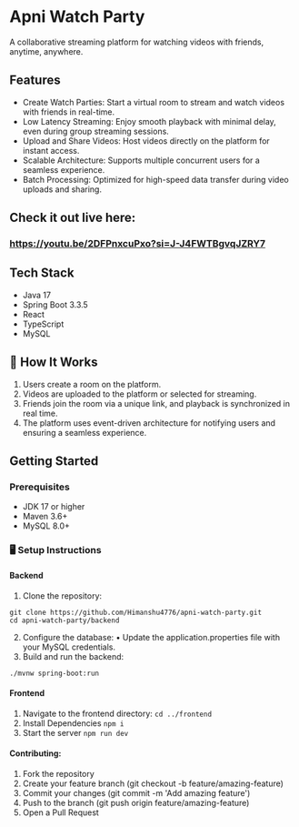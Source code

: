 # Apni Watch Party

A collaborative streaming platform for watching videos with friends, anytime, anywhere.

## Features

- Create Watch Parties: Start a virtual room to stream and watch videos with friends in real-time.
-	Low Latency Streaming: Enjoy smooth playback with minimal delay, even during group streaming sessions.
-	Upload and Share Videos: Host videos directly on the platform for instant access.
-	Scalable Architecture: Supports multiple concurrent users for a seamless experience.
-	Batch Processing: Optimized for high-speed data transfer during video uploads and sharing.

## Check it out live here:
### https://youtu.be/2DFPnxcuPxo?si=J-J4FWTBgvqJZRY7

## Tech Stack
- Java 17
- Spring Boot 3.3.5
- React
- TypeScript
- MySQL

## 🌟 How It Works
1.	Users create a room on the platform.
2.	Videos are uploaded to the platform or selected for streaming.
3.	Friends join the room via a unique link, and playback is synchronized in real time.
4.	The platform uses event-driven architecture for notifying users and ensuring a seamless experience.

## Getting Started

### Prerequisites
- JDK 17 or higher
- Maven 3.6+
- MySQL 8.0+

### 🖥️ Setup Instructions

#### Backend
1.	Clone the repository:
```
git clone https://github.com/Himanshu4776/apni-watch-party.git
cd apni-watch-party/backend
```
2.	Configure the database:
	•	Update the application.properties file with your MySQL credentials.
3.	Build and run the backend:
```
./mvnw spring-boot:run
```

#### Frontend
1.	Navigate to the frontend directory:
 ``` cd ../frontend ```
2. Install Dependencies
 ``` npm i ```
3. Start the server
``` npm run dev ```

#### Contributing:
1. Fork the repository
2. Create your feature branch (git checkout -b feature/amazing-feature)
3. Commit your changes (git commit -m 'Add amazing feature')
4. Push to the branch (git push origin feature/amazing-feature)
5. Open a Pull Request

